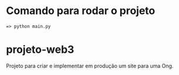 # Comando para rodar o projeto 
    => python main.py 

# projeto-web3
Projeto para criar e implementar em produção um site para uma Ong.
